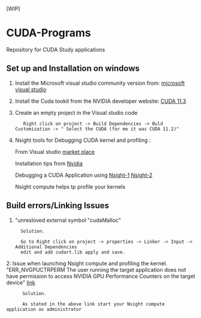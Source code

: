 [WIP]

# CUDA-Programs
Repository for CUDA Study applications

## Set up and Installation on windows

1. Install the Microsoft visual studio community version from: [microsoft visual studio](https://visualstudio.microsoft.com/downloads/)

2. Install the Cuda tookit from the NVIDIA developer website: [CUDA 11.3](https://developer.nvidia.com/cuda-downloads?target_os=Windows&target_arch=x86_64&target_version=10&target_type=exe_local)

3. Create an empty project in the Visual studio code

          Right click on project -> Build Dependencies -> Buld Customization -> " Select the CUDA (for me it was CUDA 11.2)"

4. Nsight tools for Debugging CUDA kernel and profiling :
  
   From Visual studio [market place](https://marketplace.visualstudio.com/items?itemName=NVIDIADevToolsTeam.nvnsighttoolsvsintegration)
   
   Installation tips from [Nvidia](https://developer.nvidia.com/nvidia-nsight-integration-install-tips)
   
   Debugging a CUDA Application using
   [Nsight-1](https://docs.nvidia.com/nsight-visual-studio-edition/3.2/Content/Debugging_CUDA_Application.htm)
   [Nsight-2](https://docs.nvidia.com/nsight-visual-studio-edition/index.html)
   
   Nsight compute helps tp profile your kernels
          
          


## Build errors/Linking Issues
1. "unresloved external symbol "cudaMalloc"

         Solution. 
         
         Go to Right click on project -> properties -> Linker -> Input -> Additional Dependencies 
         edit and add cudart.lib apply and save.
         
2: Issue when launching Nsight compute and profiling the kernel. "ERR_NVGPUCTRPERM The user running the target application does not have permission to access NVIDIA GPU        Performance Counters on the target device"
   [link](https://developer.nvidia.com/nvidia-development-tools-solutions-err-nvgpuctrperm-nsightcompute)

          Solution.
          
          As stated in the above link start your Nsight compute application as administrator
          
 
         




